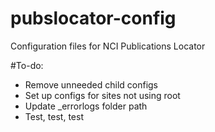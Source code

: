 # pubslocator-config
Configuration files for NCI Publications Locator

#To-do:
- Remove unneeded child configs
- Set up configs for sites not using root
- Update _errorlogs folder path
- Test, test, test
